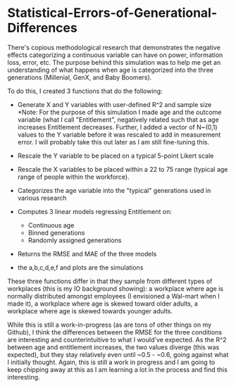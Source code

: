 # Statistical-Errors-of-Generational-Differences

There's copious methodological research that demonstrates the negative effects categorizing a continuous variable can have on power, information loss, error, etc. The purpose behind this simulation was to help me get an understanding of what happens when age is categorized into the three generations (Millenial, GenX, and Baby Boomers). 

To do this, I created 3 functions that do the following:

* Generate X and Y variables with user-defined R^2 and sample size
  *Note: For the purpose of this simulation I made age and the outcome variable (what I call "Entitlement", negatively related such that as age increases Entitlement decreases. Further, I added a vector of N~(0,1) values to the Y variable before it was rescaled to add in measurement error. I will probably take this out later as I am still fine-tuning this.
  
* Rescale the Y variable to be placed on a typical 5-point Likert scale

* Rescale the X variables to be placed within a 22 to 75 range (typical age range of people within the workforce).

* Categorizes the age variable into the "typical" generations used in various research

* Computes 3 linear models regressing Entitlement on:
  * Continuous age
  * Binned generations
  * Randomly assigned generations
  
* Returns the RMSE and MAE of the three models

* the a,b,c,d,e,f and plots are the simulations
  
These three functions differ in that they sample from different types of workplaces (this is my IO background showing): a workplace where age is normally distributed amongst employees (I envisioned a Wal-mart when I made it), a workplace where age is skewed toward older adults, a workplace where age is skewed towards younger adults.

While this is still a work-in-progress (as are tons of other things on my Github), I think the differences between the RMSE for the three conditions are interesting and counterintuitive to what I would've expected. As the R^2 between age and entitlement increases, the two values diverge (this was expected), but they stay relatively even until ~0.5 - ~0.6, going against what I initially thought. Again, this is still a work in progress and I am going to keep chipping away at this as I am learning a lot in the process and find this interesting.
